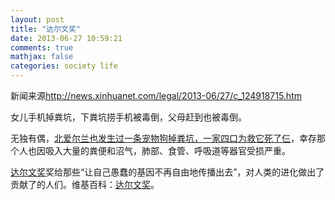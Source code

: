```yaml
---
layout: post
title: "达尔文奖"
date: 2013-06-27 10:59:21
comments: true
mathjax: false
categories: society life
---
```

新闻来源<http://news.xinhuanet.com/legal/2013-06/27/c_124918715.htm>

女儿手机掉粪坑，下粪坑捞手机被毒倒，父母赶到也被毒倒。

<!--more-->

无独有偶，[北爱尔兰也发生过一条宠物狗掉粪坑，一家四口为救它死了仨][dog_url]，幸存那个人也因吸入大量的粪便和沼气，肺部、食管、呼吸道等器官受损严重。

[达尔文奖](http://www.darwinawards.com/)奖给那些“让自己愚蠢的基因不再自由地传播出去”，对人类的进化做出了贡献了的人们。维基百科：[达尔文奖](https://zh.wikipedia.org/wiki/%E8%BE%BE%E5%B0%94%E6%96%87%E5%A5%96)。

[dog_url]:http://csxb.bandao.cn/data/20120917/html/32/content_6.html
